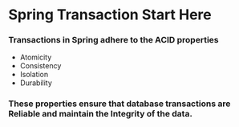 # Spring Transaction Start Here

### Transactions in Spring adhere to the ACID properties 
- Atomicity 
- Consistency 
- Isolation 
- Durability

### These properties ensure that database transactions are Reliable and maintain the Integrity of the data.